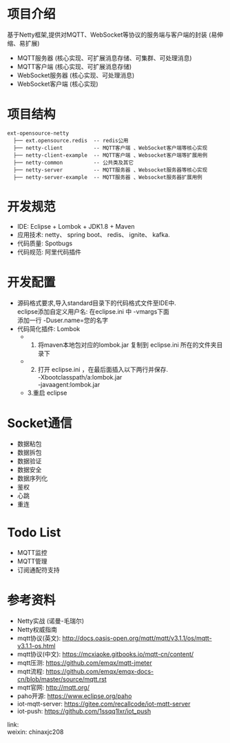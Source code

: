 # 项目介绍

基于Netty框架,提供对MQTT、WebSocket等协议的服务端与客户端的封装 (易伸缩、易扩展)  
 
* MQTT服务器 (核心实现、可扩展消息存储、可集群、可处理消息)  
* MQTT客户端  (核心实现、可扩展消息存储)
* WebSocket服务器  (核心实现、可处理消息)
* WebSocket客户端  (核心实现)

# 项目结构
```
ext-opensource-netty
  ├── ext.opensource.redis  -- redis公用
  ├── netty-client          -- MQTT客户端 、WebSocket客户端等核心实现
  ├── netty-client-example  -- MQTT客户端 、Websocket客户端等扩展用例
  ├── netty-common          -- 公共类及其它
  ├── netty-server          -- MQTT服务器 、Websocket服务器等核心实现
  ├── netty-server-example  -- MQTT服务器 、Websocket服务器扩展用例
```

# 开发规范
  * IDE: Eclipse + Lombok + JDK1.8 + Maven   
  * 应用技术: netty、 spring boot、  redis、 ignite、 kafka.
  * 代码质量: Spotbugs
  * 代码规范: 阿里代码插件
  
# 开发配置
  *  源码格式要求,导入standard目录下的代码格式文件至IDE中.  
     eclipse添加自定义用户名: 在eclipse.ini 中 -vmargs下面  
         添加一行  -Duser.name=您的名字
  * 代码简化插件: Lombok   
    * 1. 将maven本地包对应的lombok.jar 复制到 eclipse.ini 所在的文件夹目录下    
    * 2. 打开 eclipse.ini ，在最后面插入以下两行并保存.  
           -Xbootclasspath/a:lombok.jar   
           -javaagent:lombok.jar   
    * 3.重启 eclipse 

# Socket通信 
  * 数据粘包
  * 数据拆包
  * 数据验证
  * 数据安全
  * 数据序列化
  * 鉴权
  * 心跳
  * 重连
  
# Todo List
  * MQTT监控
  * MQTT管理
  * 订阅通配符支持
 

# 参考资料
  * Netty实战 (诺曼-毛瑞尔)
  * Netty权威指南
  * mqtt协议(英文): <http://docs.oasis-open.org/mqtt/mqtt/v3.1.1/os/mqtt-v3.1.1-os.html>
  * mqtt协议(中文): <https://mcxiaoke.gitbooks.io/mqtt-cn/content/>
  * mqtt压测: <https://github.com/emqx/mqtt-jmeter>
  * mqtt流程: <https://github.com/emqx/emqx-docs-cn/blob/master/source/mqtt.rst>
  * mqtt官网: <http://mqtt.org/>
  * paho开源: <https://www.eclipse.org/paho>
  * iot-mqtt-server: <https://gitee.com/recallcode/iot-mqtt-server>  
  * iot-push: <https://github.com/1ssqq1lxr/iot_push>   
  

link:  
   weixin: chinaxjc208
